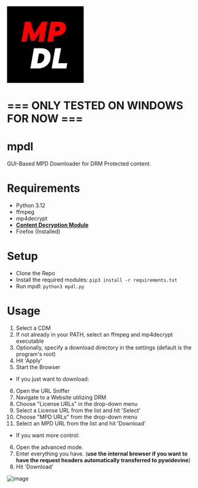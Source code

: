 <img src="https://github.com/DevLARLEY/mpdl/blob/main/icon.png?raw=true" alt="drawing" width="200"/>

# === ONLY TESTED ON WINDOWS FOR NOW ===

# mpdl
GUI-Based MPD Downloader for DRM Protected content.

# Requirements
+ Python 3.12
+ ffmpeg
+ mp4decrypt
+ [**Content Decryption Module**](https://forum.videohelp.com/threads/408031-Dumping-Your-own-L3-CDM-with-Android-Studio)
+ Firefox (Installed)

# Setup
+ Clone the Repo
+ Install the required modules: `pip3 install -r requirements.txt`
+ Run mpdl: `python3 mpdl.py`

# Usage
1. Select a CDM
2. If not already in your PATH, select an ffmpeg and mp4decrypt executable
3. Optionally, specify a download directory in the settings (default is the program's root)
4. Hit 'Apply'
5. Start the Browser
+ If you just want to download:
6. Open the URL Sniffer
7. Navigate to a Website utilizing DRM
8. Choose "License URLs" in the drop-down menu
9. Select a License URL from the list and hit 'Select'
10. Choose "MPD URLs" from the drop-down menu
11. Select an MPD URL from the list and hit 'Download'
+ If you want more control:
6. Open the advanced mode.
7. Enter everything you have. (**use the internal browser if you want to have the request headers automatically transferred to pywidevine**)
8. Hit 'Download'

![image](https://github.com/DevLARLEY/mpdl/assets/121249322/f51cf92c-cbc6-438e-a562-5b9500fed4d8)
